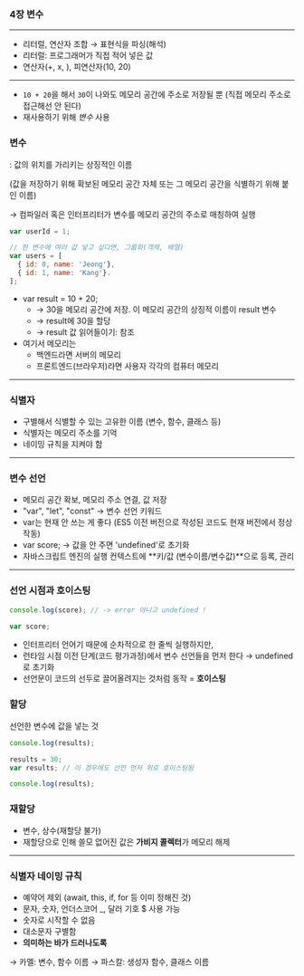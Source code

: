 ### 4장 변수

---

- 리터럴, 연산자 조합 → 표현식을 파싱(해석)
- 리터럴: 프로그래머가 직접 적어 넣은 값
- 연산자(+, x, ), 피연산자(10, 20)

---

- `10 + 20`을 해서 `30`이 나와도 메모리 공간에 주소로 저장될 뿐 (직접 메모리 주소로 접근해선 안 된다)
- 재사용하기 위해 *변수* 사용

### **변수**

: 값의 위치를 가리키는 상징적인 이름

(값을 저장하기 위해 확보된 메모리 공간 자체 또는 그 메모리 공간을 식별하기 위해 붙인 이름)

→ 컴파일러 혹은 인터프리터가 변수를 메모리 공간의 주소로 매칭하여 실행

```jsx
var userId = 1;

// 한 변수에 여러 값 넣고 싶다면, 그룹화(객체, 배열)
var users = [
  { id: 0, name: 'Jeong'},
  { id: 1, name: 'Kang'}.
];
```

- var result = 10 + 20;
    - → 30을 메모리 공간에 저장. 이 메모리 공간의 상징적 이름이 result 변수
    - → result에 30을 할당
    - → result 값 읽어들이기: 참조
- 여기서 메모리는
    - 백엔드라면 서버의 메모리
    - 프론트엔드(브라우저)라면 사용자 각각의 컴퓨터 메모리

---

### **식별자**

- 구별해서 식별할 수 있는 고유한 이름 (변수, 함수, 클래스 등)
- 식별자는 메모리 주소를 기억
- 네이밍 규칙을 지켜야 함

---

### **변수 선언**

- 메모리 공간 확보, 메모리 주소 연결, 값 저장
- "var", "let", "const" → 변수 선언 키워드
- var는 현재 안 쓰는 게 좋다 (ES5 이전 버전으로 작성된 코드도 현재 버전에서 정상 작동)
- var score; → 값을 안 주면 'undefined'로 초기화
- 자바스크립트 엔진의 실행 컨텍스트에 **키/값 (변수이름/변수값)**으로 등록, 관리

---

### **선언 시점과 호이스팅**

```jsx
console.log(score); // -> error 아니고 undefined !

var score;
```

- 인터프리터 언어기 때문에 순차적으로 한 줄씩 실행하지만,
- 런타임 시점 이전 단계(코드 평가과정)에서 변수 선언들을 먼저 한다 → undefined로 초기화
- 선언문이 코드의 선두로 끌어올려지는 것처럼 동작 = **호이스팅**

### 할당

선언한 변수에 값을 넣는 것

```jsx
console.log(results);

results = 30; 
var results; // 이 경우에도 선언 먼저 위로 호이스팅됨

console.log(results);
```

### **재할당**

- 변수, 상수(재할당 불가)
- 재할당으로 인해 쓸모 없어진 값은 **가비지 콜렉터**가 메모리 해제

---

### **식별자 네이밍 규칙**

- 예약어 제외 (await, this, if, for 등 이미 정해진 것)
- 문자, 숫자, 언더스코어 _, 달러 기호 $ 사용 가능
- 숫자로 시작할 수 없음
- 대소문자 구별함
- **의미하는 바가 드러나도록**

→ 카멜: 변수, 함수 이름
→ 파스칼: 생성자 함수, 클래스 이름
